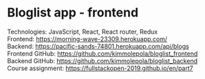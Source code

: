 # Bloglist app - frontend

Technologies: JavaScript, React, React router, Redux <br />
Frontend: https://morning-wave-23309.herokuapp.com/ <br />
Backend: https://pacific-sands-74801.herokuapp.com/api/blogs <br />
Frontend GitHub: https://github.com/kimmolepola/bloglist_frontend <br />
Backend GitHub: https://github.com/kimmolepola/bloglist_backend <br />
Course assignment: https://fullstackopen-2019.github.io/en/part7
